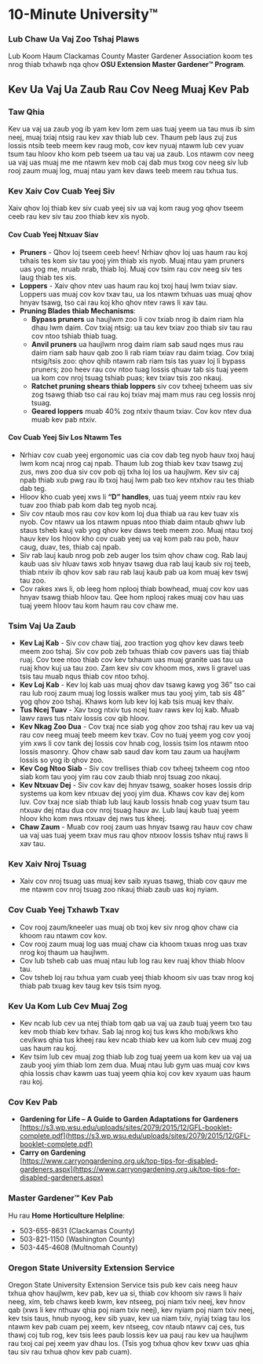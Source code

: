 # 10-Minute University™

### Lub Chaw Ua Vaj Zoo Tshaj Plaws
Lub Koom Haum Clackamas County Master Gardener Association koom tes nrog thiab txhawb nqa qhov **OSU Extension Master Gardener™ Program**.

## Kev Ua Vaj Ua Zaub Rau Cov Neeg Muaj Kev Pab

### Taw Qhia
Kev ua vaj ua zaub yog ib yam kev lom zem uas tuaj yeem ua tau mus ib sim neej, muaj txiaj ntsig rau kev xav thiab lub cev. Thaum peb laus zuj zus lossis ntsib teeb meem kev raug mob, cov kev nyuaj ntawm lub cev yuav tsum tau hloov kho kom peb tseem ua tau vaj ua zaub. Los ntawm cov neeg ua vaj uas muaj me me ntawm kev mob caj dab mus txog cov neeg siv lub rooj zaum muaj log, muaj ntau yam kev daws teeb meem rau txhua tus.

### Kev Xaiv Cov Cuab Yeej Siv
Xaiv qhov loj thiab kev siv cuab yeej siv ua vaj kom raug yog qhov tseem ceeb rau kev siv tau zoo thiab kev xis nyob.

#### Cov Cuab Yeej Ntxuav Siav
- **Pruners** - Qhov loj tseem ceeb heev! Nrhiav qhov loj uas haum rau koj txhais tes kom siv tau yooj yim thiab xis nyob. Muaj ntau yam pruners uas yog me, nruab nrab, thiab loj. Muaj cov tsim rau cov neeg siv tes laug thiab tes xis.
- **Loppers** - Xaiv qhov ntev uas haum rau koj txoj hauj lwm txiav siav. Loppers uas muaj cov kov txav tau, ua los ntawm txhuas uas muaj qhov hnyav tsawg, tso cai rau koj kho qhov ntev raws li xav tau.
- **Pruning Blades thiab Mechanisms**:
  - **Bypass pruners** ua haujlwm zoo li cov txiab nrog ib daim riam hla dhau lwm daim. Cov txiaj ntsig: ua tau kev txiav zoo thiab siv tau rau cov ntoo tshiab thiab tuag.
  - **Anvil pruners** ua haujlwm nrog daim riam sab saud nqes mus rau daim riam sab hauv qab zoo li rab riam txiav rau daim txiag. Cov txiaj ntsig/tsis zoo: qhov qhib ntawm rab riam tsis tas yuav loj li bypass pruners; zoo heev rau cov ntoo tuag lossis qhuav tab sis tuaj yeem ua kom cov nroj tsuag tshiab puas; kev txiav tsis zoo nkauj.
  - **Ratchet pruning shears thiab loppers** siv cov txheej txheem uas siv zog tsawg thiab tso cai rau koj txiav maj mam mus rau ceg lossis nroj tsuag.
  - **Geared loppers** muab 40% zog ntxiv thaum txiav. Cov kov ntev dua muab kev pab ntxiv.

#### Cov Cuab Yeej Siv Los Ntawm Tes
- Nrhiav cov cuab yeej ergonomic uas cia cov dab teg nyob hauv txoj hauj lwm kom ncaj nrog caj npab. Thaum lub zog thiab kev txav tsawg zuj zus, nws zoo dua siv cov pob qij txha loj los ua haujlwm. Kev siv caj npab thiab xub pwg rau ib txoj hauj lwm pab txo kev ntxhov rau tes thiab dab teg.
- Hloov kho cuab yeej xws li **“D” handles**, uas tuaj yeem ntxiv rau kev tuav zoo thiab pab kom dab teg nyob ncaj.
- Siv cov ntaub mos rau cov kov kom loj dua thiab ua rau kev tuav xis nyob. Cov ntawv ua los ntawm npuas ntoo thiab daim ntaub qhwv lub staus tsheb kauj vab yog qhov kev daws teeb meem zoo. Muaj ntau txoj hauv kev los hloov kho cov cuab yeej ua vaj kom pab rau pob, hauv caug, duav, tes, thiab caj npab.
- Siv rab lauj kaub nrog pob zeb auger los tsim qhov chaw cog. Rab lauj kaub uas siv hluav taws xob hnyav tsawg dua rab lauj kaub siv roj teeb, thiab ntxiv ib qhov kov sab rau rab lauj kaub pab ua kom muaj kev tswj tau zoo.
- Cov rakes xws li, ob leeg hom nplooj thiab bowhead, muaj cov kov uas hnyav tsawg thiab hloov tau. Qee hom nplooj rakes muaj cov hau uas tuaj yeem hloov tau kom haum rau cov chaw me.

### Tsim Vaj Ua Zaub
- **Kev Laj Kab** - Siv cov chaw tiaj, zoo traction yog qhov kev daws teeb meem zoo tshaj. Siv cov pob zeb txhuas thiab cov pavers uas tiaj thiab ruaj. Cov txee ntoo thiab cov kev txhaum uas muaj granite uas tau ua ruaj khov kuj ua tau zoo. Zam kev siv cov khoom mos, xws li gravel uas tsis tau muab nqus thiab cov ntoo txhoj.
- **Kev Loj Kab** - Kev loj kab uas muaj qhov dav tsawg kawg yog 36” tso cai rau lub rooj zaum muaj log lossis walker mus tau yooj yim, tab sis 48” yog qhov zoo tshaj. Khaws kom lub kev loj kab tsis muaj kev thaiv.
- **Tus Ncej Tuav** - Xav txog ntxiv tus ncej tuav raws kev loj kab. Muab lawv raws tus ntaiv lossis cov qib hloov.
- **Kev Nkag Zoo Dua** - Cov txaj nce siab yog qhov zoo tshaj rau kev ua vaj rau cov neeg muaj teeb meem kev txav. Cov no tuaj yeem yog cov yooj yim xws li cov tank dej lossis cov hnab cog, lossis tsim los ntawm ntoo lossis masonry. Qhov chaw sab saud dav kom tau zaum ua haujlwm lossis so yog ib qhov zoo.
- **Kev Cog Ntoo Siab** - Siv cov trellises thiab cov txheej txheem cog ntoo siab kom tau yooj yim rau cov zaub thiab nroj tsuag zoo nkauj.
- **Kev Ntxuav Dej** - Siv cov kav dej hnyav tsawg, soaker hoses lossis drip systems ua kom kev ntxuav dej yooj yim dua. Khaws cov kav dej kom luv. Cov txaj nce siab thiab lub lauj kaub lossis hnab cog yuav tsum tau ntxuav dej ntau dua cov nroj tsuag hauv av. Lub lauj kaub tuaj yeem hloov kho kom nws ntxuav dej nws tus kheej.
- **Chaw Zaum** - Muab cov rooj zaum uas hnyav tsawg rau hauv cov chaw ua vaj uas tuaj yeem txav mus rau qhov ntxoov lossis tshav ntuj raws li xav tau.

### Kev Xaiv Nroj Tsuag
- Xaiv cov nroj tsuag uas muaj kev saib xyuas tsawg, thiab cov qauv me me ntawm cov nroj tsuag zoo nkauj thiab zaub uas koj nyiam.

### Cov Cuab Yeej Txhawb Txav
- Cov rooj zaum/kneeler uas muaj ob txoj kev siv nrog qhov chaw cia khoom rau ntawm cov kov.
- Cov rooj zaum muaj log uas muaj chaw cia khoom txuas nrog uas txav nrog koj thaum ua haujlwm.
- Cov lub tsheb cab uas muaj ntau lub log rau kev ruaj khov thiab hloov tau.
- Cov tsheb loj rau txhua yam cuab yeej thiab khoom siv uas txav nrog koj thiab pab txuag kev taug kev tsis tsim nyog.

### Kev Ua Kom Lub Cev Muaj Zog
- Kev ncab lub cev ua ntej thiab tom qab ua vaj ua zaub tuaj yeem txo tau kev mob thiab kev txhav. Sab laj nrog koj tus kws kho mob/kws kho cev/kws qhia tus kheej rau kev ncab thiab kev ua kom lub cev muaj zog uas haum rau koj.
- Kev tsim lub cev muaj zog thiab lub zog tuaj yeem ua kom kev ua vaj ua zaub yooj yim thiab lom zem dua. Muaj ntau lub gym uas muaj cov kws qhia lossis chav kawm uas tuaj yeem qhia koj cov kev xyaum uas haum rau koj.

### Cov Kev Pab
- **Gardening for Life – A Guide to Garden Adaptations for Gardeners**  
  [https://s3.wp.wsu.edu/uploads/sites/2079/2015/12/GFL-booklet-complete.pdf](https://s3.wp.wsu.edu/uploads/sites/2079/2015/12/GFL-booklet-complete.pdf)
- **Carry on Gardening**  
  [https://www.carryongardening.org.uk/top-tips-for-disabled-gardeners.aspx](https://www.carryongardening.org.uk/top-tips-for-disabled-gardeners.aspx)

### Master Gardener™ Kev Pab
Hu rau **Home Horticulture Helpline**:
- 503-655-8631 (Clackamas County)
- 503-821-1150 (Washington County)
- 503-445-4608 (Multnomah County)

### Oregon State University Extension Service
Oregon State University Extension Service tsis pub kev cais neeg hauv txhua qhov haujlwm, kev pab, kev ua si, thiab cov khoom siv raws li haiv neeg, xim, teb chaws keeb kwm, kev ntseeg, poj niam txiv neej, kev hnov qab (xws li kev nthuav qhia poj niam txiv neej), kev nyiam poj niam txiv neej, kev tsis taus, hnub nyoog, kev sib yuav, kev ua niam txiv, nyiaj txiag tau los ntawm kev pab cuam pej xeem, kev ntseeg, cov ntaub ntawv caj ces, tus thawj coj tub rog, kev tsis lees paub lossis kev ua pauj rau kev ua haujlwm rau txoj cai pej xeem yav dhau los. (Tsis yog txhua qhov kev txwv uas qhia tau siv rau txhua qhov kev pab cuam).